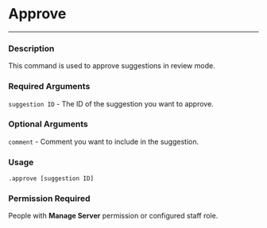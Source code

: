 # Approve
---
### Description
This command is used to approve suggestions in review mode.
### Required Arguments
`suggestion ID` - The ID of the suggestion you want to approve.
### Optional Arguments
`comment` - Comment you want to include in the suggestion.
### Usage
```
.approve [suggestion ID]
```
### Permission Required
People with **Manage Server** permission or configured staff role.
